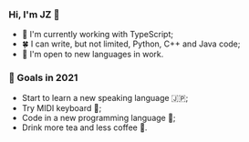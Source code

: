### Hi, I'm JZ 👋

- 🍁 I'm currently working with TypeScript;
- 🍀 I can write, but not limited, Python, C++ and Java code;
- 🌻 I'm open to new languages in work.

### 🚀 Goals in 2021

- Start to learn a new speaking language 🇯🇵;
- Try MIDI keyboard 🎹;
- Code in a new programming language 👾;
- Drink more tea and less coffee 🍵.

<!--
**jiyuzhuang/jiyuzhuang** is a ✨ _special_ ✨ repository because its `README.md` (this file) appears on your GitHub profile.

Here are some ideas to get you started:

- 🔭 I’m currently working on ...
- 🌱 I’m currently learning ...
- 👯 I’m looking to collaborate on ...
- 🤔 I’m looking for help with ...
- 💬 Ask me about ...
- 📫 How to reach me: ...
- 😄 Pronouns: ...
- ⚡ Fun fact: ...
-->
